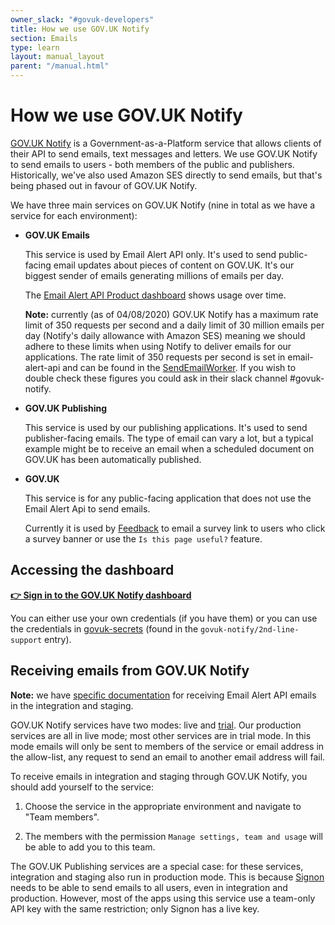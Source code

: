 ```yaml
---
owner_slack: "#govuk-developers"
title: How we use GOV.UK Notify
section: Emails
type: learn
layout: manual_layout
parent: "/manual.html"
---
```


# How we use GOV.UK Notify

[GOV.UK Notify][notify] is a Government-as-a-Platform service that allows
clients of their API to send emails, text messages and letters. We use GOV.UK
Notify to send emails to users - both members of the public and publishers.
Historically, we've also used Amazon SES directly to send emails, but that's
being phased out in favour of GOV.UK Notify.

[notify]: https://www.notifications.service.gov.uk/

We have three main services on GOV.UK Notify (nine in total as we have a service
for each environment):

- **GOV.UK Emails**

  This service is used by Email Alert API only. It's used to send public-facing
  email updates about pieces of content on GOV.UK. It's our biggest sender of
  emails generating millions of emails per day.

  The [Email Alert API Product dashboard] shows usage over time.

  **Note:** currently (as of 04/08/2020) GOV.UK Notify has a maximum rate limit
  of 350 requests per second and a daily limit of 30 million emails per day
  (Notify's daily allowance with Amazon SES) meaning we should adhere to these
  limits when using Notify to deliver emails for our applications. The rate
  limit of 350 requests per second is set in email-alert-api and can be found in the
  [SendEmailWorker][SendEmailWorker]. If you wish to double check these figures
  you could ask in their slack channel #govuk-notify.

- **GOV.UK Publishing**

  This service is used by our publishing applications. It's used to send
  publisher-facing emails. The type of email can vary a lot, but a typical
  example might be to receive an email when a scheduled document on GOV.UK has
  been automatically published.

- **GOV.UK**

  This service is for any public-facing application that does not use the Email Alert Api
  to send emails.

  Currently it is used by [Feedback](https://github.com/alphagov/feedback) to email a survey link
  to users who click a survey banner or use the `Is this page useful?` feature.

[Email Alert API Product dashboard]: https://grafana.blue.production.govuk.digital/dashboard/file/email_alert_api_product.json?refresh=1m&orgId=1
[SendEmailWorker]: https://github.com/alphagov/email-alert-api/blob/main/app/workers/send_email_worker.rb#L4

## Accessing the dashboard

**[👉 Sign in to the GOV.UK Notify dashboard](https://www.notifications.service.gov.uk/sign-in)**

You can either use your own credentials (if you have them) or you can use the
credentials in [govuk-secrets][] (found in the `govuk-notify/2nd-line-support`
entry).

[govuk-secrets]: https://github.com/alphagov/govuk-secrets

## Receiving emails from GOV.UK Notify

**Note:** we have [specific documentation][email-alert-api-receive-emails] for
receiving Email Alert API emails in the integration and staging.

[email-alert-api-receive-emails]: /repos/email-alert-api/receiving-emails-from-email-alert-api-in-integration-and-staging.html

GOV.UK Notify services have two modes: live and [trial][trial-mode]. Our
production services are all in live mode; most other services are in trial
mode. In this mode emails will only be sent to members of the service or email
address in the allow-list, any request to send an email to another email
address will fail.

[trial-mode]: https://www.notifications.service.gov.uk/using-notify/trial-mode

To receive emails in integration and staging through GOV.UK Notify, you should
add yourself to the service:

1. Choose the service in the appropriate environment and navigate to
   "Team members".

2. The members with the permission `Manage settings, team and usage` will be
   able to add you to this team.

The GOV.UK Publishing services are a special case: for these services,
integration and staging also run in production mode. This is because
[Signon](../apps/signon.html) needs to be able to send emails to all users,
even in integration and production. However, most of the apps using this
service use a team-only API key with the same restriction; only Signon has a
live key.
